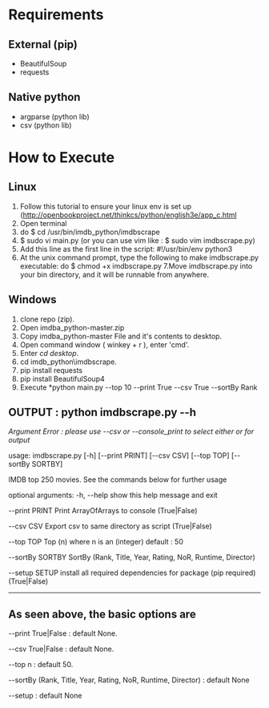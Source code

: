 Requirements
============

External (pip)
---
- BeautifulSoup 
- requests 

Native python
--------------
- argparse (python lib)
- csv (python lib)

How to Execute
================

Linux
------
1. Follow this tutorial to ensure your linux env is set up (http://openbookproject.net/thinkcs/python/english3e/app_c.html
2. Open terminal
3. do $ cd /usr/bin/imdb_python/imdbscrape
4. $ sudo vi main.py (or you can use vim like : $ sudo vim imdbscrape.py)
5. Add this line as the first line in the script:
      #!/usr/bin/env python3   
6. At the unix command prompt, type the following to make imdbscrape.py executable:
      do $ chmod +x imdbscrape.py
7.Move imdbscrape.py into your bin directory, and it will be runnable from anywhere.

Windows
-------
1. clone repo (zip). 
2. Open imdba_python-master.zip
3. Copy imdba_python-master File and it's contents to desktop.
4. Open command window ( winkey + r ), enter 'cmd'.
5. Enter *cd desktop*.
6. cd imdb_python\imdbscrape.
7. pip install requests
8. pip install BeautifulSoup4
9. Execute *python main.py --top 10 --print True --csv True --sortBy Rank

OUTPUT : python imdbscrape.py --h
-------------------------------------------------------------------------------------------------------------

*Argument Error : please use --csv or --console_print to select either or for output*

usage: imdbscrape.py [-h] [--print PRINT] [--csv CSV] [--top TOP]
 [--sortBy SORTBY]

IMDB top 250 movies. See the commands below for further usage

optional arguments:
  -h, --help     show this help message and exit
  
--print PRINT    Print ArrayOfArrays to console (True|False)
  
--csv CSV        Export csv to same directory as script (True|False)
  
--top TOP        Top (n) where n is an (integer) default : 50
  
--sortBy SORTBY  SortBy (Rank, Title, Year, Rating, NoR, Runtime, Director)

--setup SETUP    install all required dependencies for package (pip required) (True|False)

-------------------------------------------------------------------------------------------------------------

As seen above, the basic options are 
-------------------------------------------------------------------------------------------------------------
--print   True|False        : default None.

--csv     True|False        : default None.

--top n                     : default 50.

--sortBy (Rank, Title, Year, Rating, NoR, Runtime, Director) : default None

--setup                     : default None

